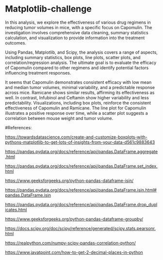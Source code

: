 # Matplotlib-challenge

In this analysis, we explore the effectiveness of various drug regimens in reducing tumor volumes in mice, with a specific focus on Capomulin. The investigation involves comprehensive data cleaning, summary statistics calculation, and visualization to provide information into the treatment outcomes.

Using Pandas, Matplotlib, and Scipy, the analysis covers a range of aspects, including summary statistics, box plots, line plots, scatter plots, and correlation/regression analysis. The ultimate goal is to evaluate the efficacy of Capomulin compared to other regimens and identify potential factors influencing treatment responses. 

It seems that Capomulin demonstrates consistent efficacy with low mean and median tumor volumes, minimal variability, and a predictable response across mice. Ramicane shows similar results, affirming its effectiveness as well. In contrast, Infubinol and Ceftamin show higher variability and less predictability. Visualizations, including box plots, reinforce the consistent effectiveness of Capomulin and Ramicane. The line plot for Capomulin illustrates a positive response over time, while a scatter plot suggests a correlation between mouse weight and tumor volume.


#References:

https://towardsdatascience.com/create-and-customize-boxplots-with-pythons-matplotlib-to-get-lots-of-insights-from-your-data-d561c9883643

https://pandas.pydata.org/docs/reference/api/pandas.DataFrame.aggregate.html

https://pandas.pydata.org/docs/reference/api/pandas.DataFrame.set_index.html

https://www.geeksforgeeks.org/python-pandas-dataframe-isin/

https://pandas.pydata.org/docs/reference/api/pandas.DataFrame.isin.html#pandas.DataFrame.isin

https://pandas.pydata.org/docs/reference/api/pandas.DataFrame.drop_duplicates.html

https://www.geeksforgeeks.org/python-pandas-dataframe-groupby/

https://docs.scipy.org/doc/scipy/reference/generated/scipy.stats.pearsonr.html

https://realpython.com/numpy-scipy-pandas-correlation-python/

https://www.javatpoint.com/how-to-get-2-decimal-places-in-python